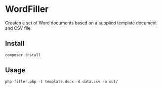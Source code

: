# WordFiller

Creates a set of Word documents based on a supplied template document and CSV file.

## Install
`composer install`

## Usage
`php filler.php -t template.docx -d data.csv -o out/`
